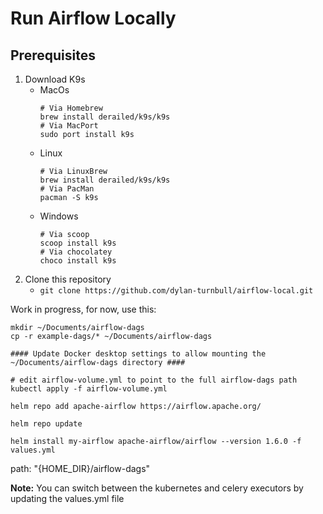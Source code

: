 # Run Airflow Locally

## Prerequisites
1. Download K9s
    - MacOs  
        ```
        # Via Homebrew
        brew install derailed/k9s/k9s
        # Via MacPort
        sudo port install k9s
        ```
    - Linux
        ```
        # Via LinuxBrew
        brew install derailed/k9s/k9s
        # Via PacMan
        pacman -S k9s
        ```
    - Windows  
        ```
        # Via scoop
        scoop install k9s
        # Via chocolatey
        choco install k9s
        ```
2. Clone this repository
    - `git clone https://github.com/dylan-turnbull/airflow-local.git`

Work in progress, for now, use this:
```
mkdir ~/Documents/airflow-dags
cp -r example-dags/* ~/Documents/airflow-dags

#### Update Docker desktop settings to allow mounting the ~/Documents/airflow-dags directory ####

# edit airflow-volume.yml to point to the full airflow-dags path
kubectl apply -f airflow-volume.yml

helm repo add apache-airflow https://airflow.apache.org/

helm repo update

helm install my-airflow apache-airflow/airflow --version 1.6.0 -f values.yml
```

path: "{HOME_DIR}/airflow-dags"

**Note:**
You can switch between the kubernetes and celery executors by updating the values.yml file

